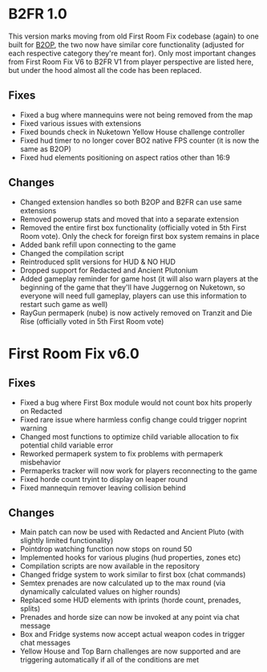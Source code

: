 # B2FR 1.0

This version marks moving from old First Room Fix codebase (again) to one built for [B2OP](link-here.com), the two now have similar core functionality (adjusted for each respective category they're meant for). Only most important changes from First Room Fix V6 to B2FR V1 from player perspective are listed here, but under the hood almost all the code has been replaced.

## Fixes

- Fixed a bug where mannequins were not being removed from the map
- Fixed various issues with extensions
- Fixed bounds check in Nuketown Yellow House challenge controller
- Fixed hud timer to no longer cover BO2 native FPS counter (it is now the same as B2OP)
- Fixed hud elements positioning on aspect ratios other than 16:9

## Changes

- Changed extension handles so both B2OP and B2FR can use same extensions
- Removed powerup stats and moved that into a separate extension
- Removed the entire first box functionality (officially voted in 5th First Room vote). Only the check for foreign first box system remains in place
- Added bank refill upon connecting to the game
- Changed the compilation script
- Reintroduced split versions for HUD & NO HUD
- Dropped support for Redacted and Ancient Plutonium
- Added gameplay reminder for game host (it will also warn players at the beginning of the game that they'll have Juggernog on Nuketown, so everyone will need full gameplay, players can use this information to restart such game as well)
- RayGun permaperk (nube) is now actively removed on Tranzit and Die Rise (officially voted in 5th First Room vote)

# First Room Fix v6.0

## Fixes

- Fixed a bug where First Box module would not count box hits properly on Redacted
- Fixed rare issue where harmless config change could trigger noprint warning
- Changed most functions to optimize child variable allocation to fix potential child variable error
- Reworked permaperk system to fix problems with permaperk misbehavior
- Permaperks tracker will now work for players reconnecting to the game
- Fixed horde count tryint to display on leaper round
- Fixed mannequin remover leaving collision behind

## Changes

- Main patch can now be used with Redacted and Ancient Pluto (with slightly limited functionality)
- Pointdrop watching function now stops on round 50
- Implemented hooks for various plugins (hud properties, zones etc)
- Compilation scripts are now available in the repository
- Changed fridge system to work similar to first box (chat commands)
- Semtex prenades are now calculated up to the max round (via dynamically calculated values on higher rounds)
- Replaced some HUD elements with iprints (horde count, prenades, splits)
- Prenades and horde size can now be invoked at any point via chat message
- Box and Fridge systems now accept actual weapon codes in trigger chat messages
- Yellow House and Top Barn challenges are now supported and are triggering automatically if all of the conditions are met
